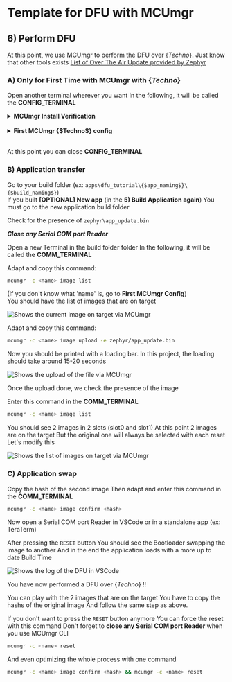 # Template for DFU with MCUmgr

## 6) Perform DFU

At this point, we use MCUmgr to perform the DFU over {$Techno$}.
Just know that other tools exists
[List of Over The Air Update provided by Zephyr](https://github.com/zephyrproject-rtos/zephyr/blob/main/doc/services/device_mgmt/ota.rst)

### A) Only for First Time with MCUmgr with {$Techno$}

Open another terminal wherever you want
In the following, it will be called the **CONFIG_TERMINAL**

<details>
<summary><b>MCUmgr Install Verification</b></summary>

MCUmgr will use the Serial Communication Port

- Close your Serial Communication Port
- Go to your build folder (example : `apps/dfu_tutorial/{$app_naming$}/{$build_naming$}`)
  - then `zephyr` folder
  - then verify the presence of `app_update.bin`

In the **CONFIG_TERMINAL**

```bash
mcumgr version
```

and you should get

```bash
mcumgr 0.0.0-dev
```

This verifies your installation of MCUmgr

</details>
</br>
<details>
<summary><b>First MCUmgr {$Techno$} config</b></summary>

In the **CONFIG_TERMINAL**

```bash
nrfutil device list
```

and the result should be something like this:

```bash
105009XXXX    COM11    VCOM0
105009XXXX    COM10    VCOM1
```

It is normal if you only have one (it will be easier)
This allow us to get the connected serial communication port that are available
Replace the `<name>` and the `COMXX` before copy the next command in the **CONFIG_TERMINAL**

```bash
mcumgr conn add <name> type=serial connstring=COMXX
```

Now to test if you have correctly setup your serial connection
Close any Serial Communication Port that could be open
Copy this command to the **CONFIG_TERMINAL**

```bash
mcumgr -c <name> echo hello
```

You should receive `hello` almost instantly, if not see possible errors
If you do not have any error, you can try the next one

```bash
mcumgr -c <name> image list
```

You should have a list of details on the current image on the slot

</details>
</br>

At this point you can close **CONFIG_TERMINAL**

### B) Application transfer

Go to your build folder (ex: `apps\dfu_tutorial\{$app_naming$}\{$build_naming$}`)  
If you built **[OPTIONAL] New app** (in the **5) Build Application again**)
You must go to the new application build folder

Check for the presence of `zephyr\app_update.bin`

***Close any Serial COM port Reader***

Open a new Terminal in the build folder folder
In the following, it will be called the **COMM_TERMINAL**

Adapt and copy this command:

```bash
mcumgr -c <name> image list
```

(If you don't know what 'name' is, go to **First MCUmgr Config**)  
You should have the list of images that are on target

![Shows the current image on target via MCUmgr](img/NCS/{$DFU$}/mcumgr_list-1.png)

Adapt and copy this command:

```bash
mcumgr -c <name> image upload -e zephyr/app_update.bin
```

Now you should be printed with a loading bar.
In this project, the loading should take around 15-20 seconds

![Shows the upload of the file via MCUmgr](img/NCS/{$DFU$}/mcumgr_upload.png)

Once the upload done, we check the presence of the image

Enter this command in the **COMM_TERMINAL**

```bash
mcumgr -c <name> image list
```

You should see 2 images in 2 slots (slot0 and slot1)
At this point 2 images are on the target
But the original one will always be selected with each reset
Let's modify this

![Shows the list of images on target via MCUmgr](img/NCS/{$DFU$}/mcumgr_list-2.png)

### C) Application swap

Copy the hash of the second image
Then adapt and enter this command in the **COMM_TERMINAL**

```bash
mcumgr -c <name> image confirm <hash>
```

Now open a Serial COM port Reader in VSCode or in a standalone app (ex: TeraTerm)

After pressing the `RESET` button
You should see the Bootloader swapping the image to another
And in the end the application loads with a more up to date Build Time

![Shows the log of the DFU in VSCode](img/NCS/{$DFU$}/output_log_post.png)

You have now performed a DFU over {$Techno$} !!

You can play with the 2 images that are on the target
You have to copy the hashs of the original image
And follow the same step as above.

If you don't want to press the `RESET` button anymore
You can force the reset with this command
Don't forget to **close any Serial COM port Reader** when you use MCUmgr CLI

```bash
mcumgr -c <name> reset
```

And even optimizing the whole process with one command

```bash
mcumgr -c <name> image confirm <hash> && mcumgr -c <name> reset
```
